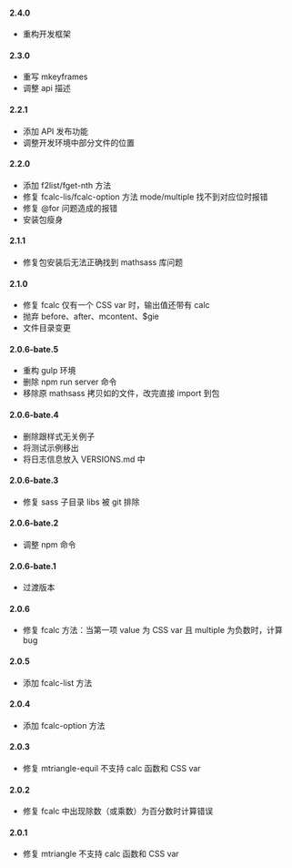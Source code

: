 #### 2.4.0
  - 重构开发框架
#### 2.3.0
  - 重写 mkeyframes
  - 调整 api 描述
#### 2.2.1
  - 添加 API 发布功能
  - 调整开发环境中部分文件的位置
#### 2.2.0
  - 添加 f2list/fget-nth 方法
  - 修复 fcalc-lis/fcalc-option 方法 mode/multiple 找不到对应位时报错
  - 修复 @for 问题造成的报错
  - 安装包瘦身
#### 2.1.1
  - 修复包安装后无法正确找到 mathsass 库问题
#### 2.1.0
  - 修复 fcalc 仅有一个 CSS var 时，输出值还带有 calc
  - 抛弃 before、after、mcontent、$gie
  - 文件目录变更
#### 2.0.6-bate.5
  - 重构 gulp 环境
  - 删除 npm run server 命令
  - 移除原 mathsass 拷贝如的文件，改完直接 import 到包
#### 2.0.6-bate.4
  - 删除跟样式无关例子
  - 将测试示例移出
  - 将日志信息放入 VERSIONS.md 中
#### 2.0.6-bate.3
  - 修复 sass 子目录 libs 被 git 排除
#### 2.0.6-bate.2
  - 调整 npm 命令
#### 2.0.6-bate.1
  - 过渡版本
#### 2.0.6
  - 修复 fcalc 方法：当第一项 value 为 CSS var 且 multiple 为负数时，计算 bug
#### 2.0.5
  - 添加 fcalc-list 方法
#### 2.0.4
  - 添加 fcalc-option 方法
#### 2.0.3
  - 修复 mtriangle-equil 不支持 calc 函数和 CSS var
#### 2.0.2
  - 修复 fcalc 中出现除数（或乘数）为百分数时计算错误
#### 2.0.1
  - 修复 mtriangle 不支持 calc 函数和 CSS var